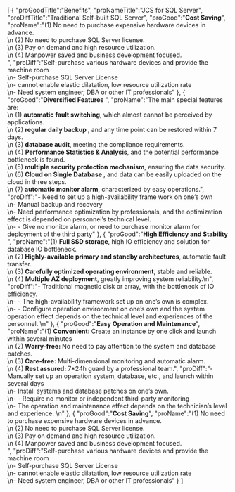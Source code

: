 [
	{
		"proGoodTitle":"Benefits",
		"proNameTitle":"JCS for SQL Server",
		"proDiffTitle":"Traditional Self-built SQL Server",
		"proGood":"<b>Cost Saving</b>",
		"proName":"(1) No need to purchase expensive hardware devices in advance. <br>\n (2) No need to purchase SQL Server license. <br>\n (3) Pay on demand and high resource utilization. <br>\n (4) Manpower saved and business development focused. <br>",
		"proDiff":"Self-purchase various hardware devices and provide the machine room <br>\n- Self-purchase SQL Server License <br>\n- cannot enable elastic dilatation, low resource utilization rate <br>\n- Need system engineer, DBA or other IT professionals"
	},
	{
		"proGood":"<b>Diversified Features </b>",
		"proName":"The main special features are: <br> \n (1)  <b>automatic fault switching</b>, which almost cannot be perceived by applications. <br> \n (2)  <b>regular daily backup </b>, and any time point can be restored within 7 days. <br> \n (3)  <b>database audit</b>, meeting the compliance requirements. <br> \n (4)  <b> Performance Statistics & Analysis</b>, and the potential performance bottleneck is found. <br> \n (5)  <b>multiple security protection mechanism</b>, ensuring the data security. <br> \n (6)  <b> Cloud on Single Database </b>, and data can be easily uploaded on the cloud in three steps. <br> \n (7)  <b>automatic monitor alarm</b>, characterized by easy operations.",
		"proDiff":"-	Need to set up a high-availability frame work on one’s own <br> \n-  Manual backup and recovery <br> \n- Need performance optimization by professionals, and the optimization effect is depended on personnel’s technical level. <br> \n- -	Give no monitor alarm, or need to purchase monitor alarm for deployment of the third party"
	},
	{
		"proGood":"<b>High Efficiency and Stability </b>",
		"proName":"(1) <b>Full SSD storage</b>, high IO efficiency and solution for database IO bottleneck. <br>\n (2) <b>Highly-available primary and standby architectures</b>, automatic fault transfer. <br>\n (3) <b>Carefully optimized operating environment</b>, stable and reliable. <br>\n (4) <b>Multiple AZ deployment</b>, greatly improving system reliability.\n",
		"proDiff":"-	Traditional magnetic disk or array, with the bottleneck of IO efficiency. <br>\n- -	The high-availability framework set up on one’s own is complex. <br>\n- -	Configure operation environment on one’s own and the system operation effect depends on the technical level and experiences of the personnel. \n"
	},
	{
		"proGood":"<b>Easy Operation and Maintenance</b>",
		"proName":"(1) <b>Convenient: </b>Create an instance by one click and launch within several minutes<br>\n (2) <b>Worry-free: </b>No need to pay attention to the system and database patches. <br>\n (3) <b>Care-free: </b>Multi-dimensional monitoring and automatic alarm. <br>\n (4) <b>Rest assured: </b>7*24h guard by a professional team.",
		"proDiff":"-	Manually set up an operation system, database, etc., and launch within several days <br>\n- Install systems and database patches on one’s own. <br>\n- -	Require no monitor or independent third-party monitoring <br>\n- The operation and maintenance effect depends on the technician’s level and experience. \n"
	},
	{
		"proGood":"<b>Cost Saving</b>",
		"proName":"(1) No need to purchase expensive hardware devices in advance. <br>\n (2) No need to purchase SQL Server license. <br>\n (3) Pay on demand and high resource utilization. <br>\n (4) Manpower saved and business development focused. <br>",
		"proDiff":"Self-purchase various hardware devices and provide the machine room <br>\n- Self-purchase SQL Server License <br>\n- cannot enable elastic dilatation, low resource utilization rate <br>\n- Need system engineer, DBA or other IT professionals"
	}
]